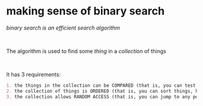# making sense of binary search
*binary search is an efficient search algorithm*

<br>

The algorithm is used to find some *thing* in a *collection* of things

<br>

It has 3 requirements:

```md {0|1|1-2|1-3}
1. the things in the collection can be COMPARED (that is, you can test two things for equality or difference)
2. the collection of things is ORDERED (that is, you can sort things, having compared them somehow)
3. the collection allows RANDOM ACCESS (that is, you can jump to any point in the collection)
```
